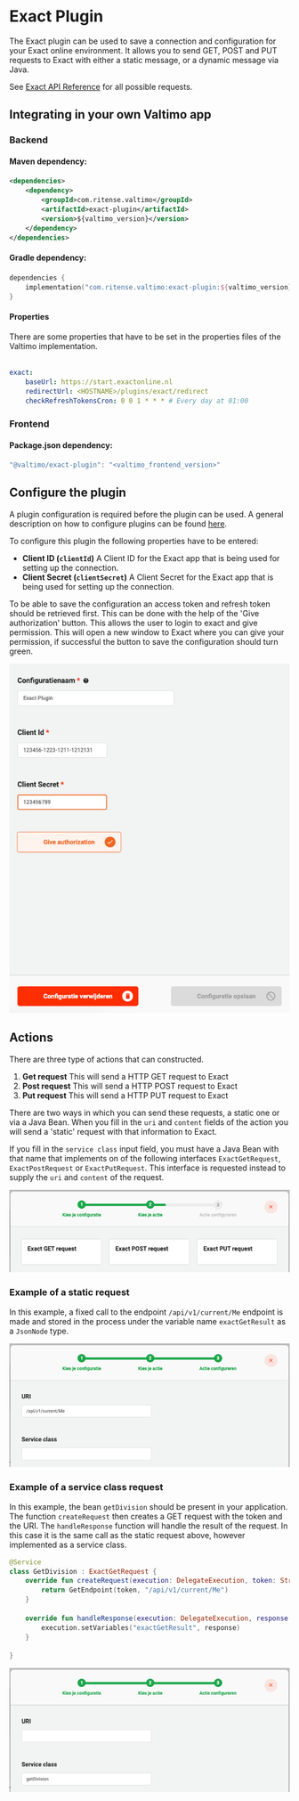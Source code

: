 # Exact Plugin

The Exact plugin can be used to save a connection and configuration for your Exact online environment. It allows you to send GET, POST and PUT requests to Exact with either a static message, or a dynamic message via Java.

See [Exact API Reference](https://start.exactonline.nl/docs/HlpRestAPIResources.aspx) for all possible requests.

## Integrating in your own Valtimo app

### Backend

#### Maven dependency:

```xml
<dependencies>
    <dependency>
        <groupId>com.ritense.valtimo</groupId>
        <artifactId>exact-plugin</artifactId>
        <version>${valtimo_version}</version>
    </dependency>
</dependencies>
```

#### Gradle dependency:

```kotlin
dependencies {
    implementation("com.ritense.valtimo:exact-plugin:${valtimo_version}")
}
```

#### Properties

There are some properties that have to be set in the properties files of the Valtimo implementation.

```yaml

exact:
    baseUrl: https://start.exactonline.nl
    redirectUrl: <HOSTNAME>/plugins/exact/redirect
    checkRefreshTokensCron: 0 0 1 * * * # Every day at 01:00

```

### Frontend

#### Package.json dependency:

```javascript
"@valtimo/exact-plugin": "<valtimo_frontend_version>"
```

## Configure the plugin

A plugin configuration is required before the plugin can be used. A general description on how to configure plugins can be found [here](./#configuring-plugins).

To configure this plugin the following properties have to be entered:

* **Client ID (`clientId`)** A Client ID for the Exact app that is being used for setting up the connection.
* **Client Secret (`clientSecret`)** A Client Secret for the Exact app that is being used for setting up the connection.

To be able to save the configuration an access token and refresh token should be retrieved first. This can be done with the help of the 'Give authorization' button. This allows the user to login to exact and give permission. This will open a new window to Exact where you can give your permission, if successful the button to save the configuration should turn green.

![img.png](../../.gitbook/assets/configuration-screen.png)

## Actions

There are three type of actions that can constructed.

1. **Get request** This will send a HTTP GET request to Exact
2. **Post request** This will send a HTTP POST request to Exact
3. **Put request** This will send a HTTP PUT request to Exact

There are two ways in which you can send these requests, a static one or via a Java Bean. When you fill in the `uri` and `content` fields of the action you will send a 'static' request with that information to Exact.

If you fill in the `service class` input field, you must have a Java Bean with that name that implements on of the following interfaces `ExactGetRequest`, `ExactPostRequest` or `ExactPutRequest`. This interface is requested instead to supply the `uri` and `content` of the request.

![img.png](../../.gitbook/assets/actions-screen.png)

### Example of a static request

In this example, a fixed call to the endpoint `/api/v1/current/Me` endpoint is made and stored in the process under the variable name `exactGetResult` as a `JsonNode` type.

![img.png](../../.gitbook/assets/static-get-request.png)

### Example of a service class request

In this example, the bean `getDivision` should be present in your application. The function `createRequest` then creates a GET request with the token and the URI. The `handleResponse` function will handle the result of the request. In this case it is the same call as the static request above, however implemented as a service class.

```kotlin
@Service
class GetDivision : ExactGetRequest {
    override fun createRequest(execution: DelegateExecution, token: String): GetEndpoint {
        return GetEndpoint(token, "/api/v1/current/Me")
    }

    override fun handleResponse(execution: DelegateExecution, response: JsonNode) {
        execution.setVariables("exactGetResult", response)
    }

}
```

![img.png](../../.gitbook/assets/service-class-get-request.png)
